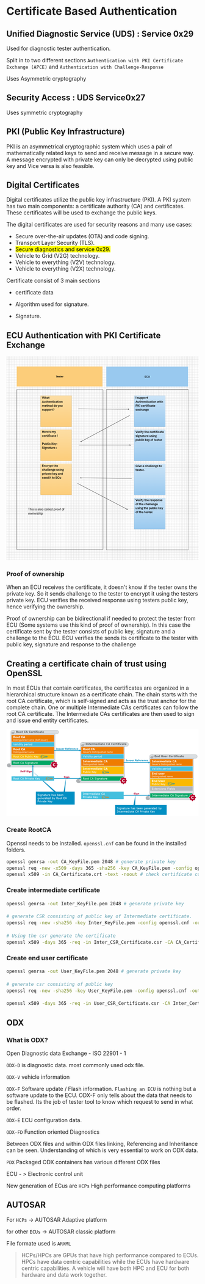 # Certificate Based Authentication

## Unified Diagnostic Service (UDS) : Service 0x29

Used for diagnostic tester authentication.

Split in to two different sections `Authentication with PKI Certificate Exchange (APCE)` and `Authentication with Challenge-Response` 

Uses Asymmetric cryptography

## Security Access : UDS Service0x27

Uses symmetric cryptography 

## PKI (Public Key Infrastructure)

PKI is an asymmetrical cryptographic system which uses a pair of mathematically related  keys to send and receive message in a secure way. A message encrypted with private key can only be decrypted using public key and Vice versa is also feasible.

## Digital Certificates

Digital certificates utilize the public key infrastructure (PKI). A PKI system has two main components: a certificate authority (CA) and certificates. These certificates will be used to exchange the public keys.

The digital certificates are used for security reasons and many use cases:

- Secure over-the-air updates (OTA) and code signing.
- Transport Layer Security (TLS).
- <mark>Secure diagnostics and service 0x29.</mark>
- Vehicle to Grid (V2G) technology.
- Vehicle to everything (V2V) technology.
- Vehicle to everything (V2X) technology.

Certificate consist of 3 main sections

- certificate data

- Algorithm used for signature.

- Signature.

## ECU Authentication with PKI Certificate Exchange

![a](https://github.com/cassini1010/documentations/blob/master/images/ECUAuthentication.png)

### Proof of ownership

When an ECU receives the certificate, it doesn't know if the tester owns the private key. So it sends challenge to the tester to encrypt it using the testers private key. ECU verifies the received response using testers public key, hence verifying the ownership.

Proof of ownership can be bidirectional if needed to protect the tester from ECU (Some systems use this kind of proof of ownership). In this case the certificate sent by the tester consists of public key, signature and a challenge to the ECU. ECU verifies the sends its certificate to the tester with public key, signature and response to the challenge

## Creating a certificate chain of trust using OpenSSL

In most ECUs that contain certificates, the certificates are organized in a hierarchical structure known as a certificate chain. The chain starts with the root CA certificate, which is self-signed and acts as the trust anchor for the complete chain. One or multiple Intermediate CAs certificates can follow the root CA certificate. The Intermediate CAs certificates are then used to sign and issue end entity certificates.

![a](https://github.com/cassini1010/documentations/blob/master/images/KB0014855_3.png)

### Create RootCA

Openssl needs to be installed. `openssl.cnf` can be found in the installed folders.

```bash
openssl genrsa -out CA_KeyFile.pem 2048 # generate private key
openssl req -new -x509 -days 365 -sha256 -key CA_KeyFile.pem -config openssl.cnf -out CA_Certificate.crt
openssl x509 -in CA_Certificate.crt -text -noout # check certificate content
```

### Create intermediate certificate

```bash
openssl genrsa -out Inter_KeyFile.pem 2048 # generate private key

# generate CSR consisting of public key of Intermediate certificate.
openssl req -new -sha256 -key Inter_KeyFile.pem -config openssl.cnf -out Inter_CSR_Certificate.csr

# Using the csr generate the certificate
openssl x509 -days 365 -req -in Inter_CSR_Certificate.csr -CA CA_Certificate.crt -CAkey CA_KeyFile.pem -CAcreateserial -out Inter_Certificate.crt
```

### Create end user certificate

```bash
openssl genrsa -out User_KeyFile.pem 2048 # generate private key

# generate csr consisting of public key
openssl req -new -sha256 -key User_KeyFile.pem -config openssl.cnf -out User_CSR_Certificate.csr

openssl x509 -days 365 -req -in User_CSR_Certificate.csr -CA Inter_Certificate.crt -CAkey Inter_KeyFile.pem -CAcreateserial -out User_Certificate.crt
```

## ODX

### What is ODX?

Open Diagnostic data Exchange - ISO 22901 - 1

`ODX-D` is diagnostic data. most commonly used odx file. 

`ODX-V` vehicle information

`ODX-F` Software update / Flash information. `Flashing an ECU` is nothing but a software update to the ECU. ODX-F only tells about the data that needs to be flashed. Its the job of tester tool to know which request to send in what order.

`ODX-E` ECU configuration data.

`ODX-FD` Function oriented Diagnostics

Between ODX files and within ODX files linking, Referencing and Inheritance can be seen. Understanding of which is very essential to work on ODX data.

`PDX` Packaged ODX containers has various different ODX files

ECU - > Electronic control unit

New generation of ECus are `HCPs` High performance computing platforms

## AUTOSAR

For `HCPs`  -> AUTOSAR Adaptive platform

for other `ECUs` ->  AUTOSAR classic platform

File formate used is `ARXML`

> HCPs/HPCs  are GPUs that have high performance compared to ECUs. HPCs have data centric capabilities while the ECUs have hardware centric capabilities. A vehicle will have both HPC and ECU for both hardware and data work together.

